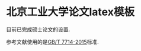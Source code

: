 北京工业大学论文latex模板
=====================


目前已完成硕士论文的设置.

参考文献使用的是[GB/T 7714-2015](https://github.com/CTeX-org/gbt7714-bibtex-style)标准.
